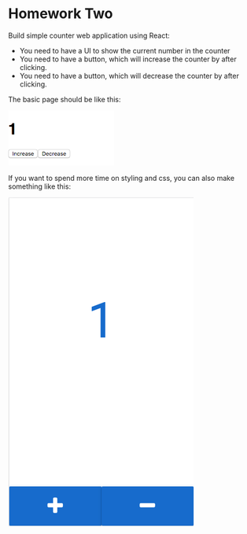 # Homework Two

Build simple counter web application using React:

* You need to have a UI to show the current number in the counter
* You need to have a button, which will increase the counter by after clicking.
* You need to have a button, which will decrease the counter by after clicking.

The basic page should be like this:

![Example](../diagram/dist/react-counter.png)

If you want to spend more time on styling and css, you can also make something like this:

![Example](../diagram/dist/react-counter-css.png)
